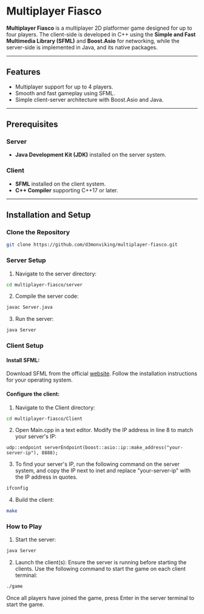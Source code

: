 # Multiplayer Fiasco

**Multiplayer Fiasco** is a multiplayer 2D platformer game designed for up to four players. The client-side is developed in C++ using the **Simple and Fast Multimedia Library (SFML)** and **Boost.Asio** for networking, while the server-side is implemented in Java, and its native packages.

---

## Features

- Multiplayer support for up to 4 players.
- Smooth and fast gameplay using SFML.
- Simple client-server architecture with Boost.Asio and Java.

---

## Prerequisites

### Server
- **Java Development Kit (JDK)** installed on the server system.

### Client
- **SFML** installed on the client system.
- **C++ Compiler** supporting C++17 or later.

---

## Installation and Setup

### Clone the Repository
```bash 
git clone https://github.com/d3monviking/multiplayer-fiasco.git
```

### Server Setup
1. Navigate to the server directory:
```bash
cd multiplayer-fiasco/server
```
2. Compile the server code:
```bash
javac Server.java
```
3. Run the server:
```bash
java Server
```
### Client Setup
#### Install SFML:
Download SFML from the official [website](https://www.sfml-dev.org/download/sfml/2.6.2/). Follow the installation instructions for your operating system.
#### Configure the client:
1. Navigate to the Client directory:
```bash
cd multiplayer-fiasco/Client
```
2. Open Main.cpp in a text editor. Modify the IP address in line 8 to match your server's IP:
```
udp::endpoint serverEndpoint(boost::asio::ip::make_address("your-server-ip"), 8888);
```
3. To find your server's IP, run the following command on the server system, and copy the IP next to inet and replace "your-server-ip" with the IP address in quotes.
```bash
ifconfig
``` 
4. Build the client:
```bash
make
```

### How to Play
1. Start the server:
```bash
java Server
```
2. Launch the client(s):
  Ensure the server is running before starting the clients. Use the following command to start the game on each client terminal:
```bash
./game
```
Once all players have joined the game, press Enter in the server terminal to start the game.
